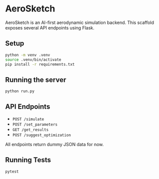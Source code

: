 # AeroSketch

AeroSketch is an AI-first aerodynamic simulation backend. This scaffold exposes several API endpoints using Flask.

## Setup

```bash
python -m venv .venv
source .venv/bin/activate
pip install -r requirements.txt
```

## Running the server

```bash
python run.py
```

## API Endpoints
- `POST /simulate`
- `POST /set_parameters`
- `GET /get_results`
- `POST /suggest_optimization`

All endpoints return dummy JSON data for now.

## Running Tests

```bash
pytest
```
